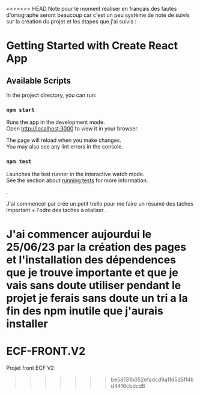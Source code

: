 <<<<<<< HEAD
Note pour le moment réaliser en français des fautes d'ortographe seront beaucoup car c'est un peu système de note de suivis sur la création du projet et les étapes que j'ai suivis : 
# Getting Started with Create React App

## Available Scripts

In the project directory, you can run:

### `npm start`

Runs the app in the development mode.\
Open [http://localhost:3000](http://localhost:3000) to view it in your browser.

The page will reload when you make changes.\
You may also see any lint errors in the console.

### `npm test`

Launches the test runner in the interactive watch mode.\
See the section about [running tests](https://facebook.github.io/create-react-app/docs/running-tests) for more information.

.


J'ai commencer par crée un petit trello pour me faire un résumé des taches important + l'odre des taches à réaliser .

J'ai commencer aujourdui le 25/06/23 par la création des pages et l'installation des dépendences que je trouve importante et que je vais sans doute utiliser pendant le projet je ferais sans doute un tri a la fin des npm inutile que j'aurais installer 
=======
# ECF-FRONT.V2
Projet front ECF V2
>>>>>>> be5d131b052efadcd9a1fd5d5ff4bd4416cbdcd6
